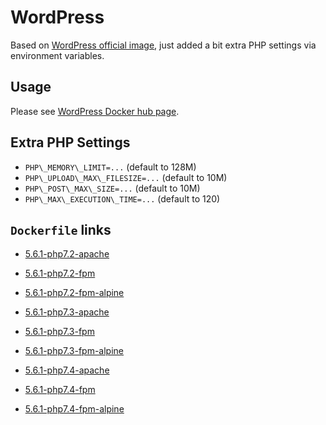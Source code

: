 # WordPress

Based on [WordPress official image](https://hub.docker.com/_/wordpress/), just added a bit extra PHP settings via environment variables.

## Usage

Please see [WordPress Docker hub page](https://hub.docker.com/_/wordpress/).

## Extra PHP Settings

* `PHP\_MEMORY\_LIMIT=...` (default to 128M)
* `PHP\_UPLOAD\_MAX\_FILESIZE=...` (default to 10M)
* `PHP\_POST\_MAX\_SIZE=...` (default to 10M)
* `PHP\_MAX\_EXECUTION\_TIME=...` (default to 120)

## `Dockerfile` links

* [5.6.1-php7.2-apache](https://github.com/alwynpan/docker-wordpress/blob/master/Dockerfile.php7.2-apache)
* [5.6.1-php7.2-fpm](https://github.com/alwynpan/docker-wordpress/blob/master/Dockerfile.php7.2-fpm)
* [5.6.1-php7.2-fpm-alpine](https://github.com/alwynpan/docker-wordpress/blob/master/Dockerfile.php7.2-fpm-alpine)

* [5.6.1-php7.3-apache](https://github.com/alwynpan/docker-wordpress/blob/master/Dockerfile.php7.3-apache)
* [5.6.1-php7.3-fpm](https://github.com/alwynpan/docker-wordpress/blob/master/Dockerfile.php7.3-fpm)
* [5.6.1-php7.3-fpm-alpine](https://github.com/alwynpan/docker-wordpress/blob/master/Dockerfile.php7.3-fpm-alpine)

* [5.6.1-php7.4-apache](https://github.com/alwynpan/docker-wordpress/blob/master/Dockerfile.php7.4-apache)
* [5.6.1-php7.4-fpm](https://github.com/alwynpan/docker-wordpress/blob/master/Dockerfile.php7.4-fpm)
* [5.6.1-php7.4-fpm-alpine](https://github.com/alwynpan/docker-wordpress/blob/master/Dockerfile.php7.4-fpm-alpine)
